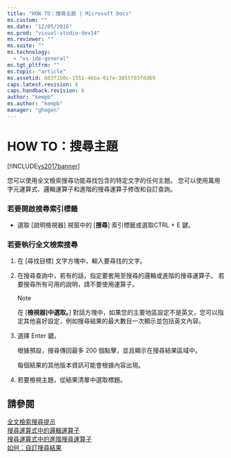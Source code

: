 ```yaml
---
title: "HOW TO：搜尋主題 | Microsoft Docs"
ms.custom: ""
ms.date: "12/05/2016"
ms.prod: "visual-studio-dev14"
ms.reviewer: ""
ms.suite: ""
ms.technology: 
  - "vs-ide-general"
ms.tgt_pltfrm: ""
ms.topic: "article"
ms.assetid: 683f1b0c-1551-4bba-91fe-3855f03fdd69
caps.latest.revision: 6
caps.handback.revision: 6
author: "kempb"
ms.author: "kempb"
manager: "ghogen"
---
```

# HOW TO：搜尋主題
[!INCLUDE[vs2017banner](../code-quality/includes/vs2017banner.md)]

您可以使用全文檢索搜尋功能尋找包含的特定文字的任何主題。  您可以使用萬用字元運算式、邏輯運算子和進階的搜尋運算子修改和自訂查詢。  
  
### 若要開啟搜尋索引標籤  
  
-   選取 \[說明檢視器\] 視窗中的 \[**搜尋**\] 索引標籤或選取CTRL \+ E 鍵。  
  
### 若要執行全文檢索搜尋  
  
1.  在 \[尋找目標\] 文字方塊中，輸入要尋找的文字。  
  
2.  在搜尋查詢中，若有的話，指定要套用至搜尋的邏輯或進階的搜尋運算子。  若要搜尋所有可用的說明，請不要使用運算子。  
  
    > [!NOTE]
    >  在 \[**檢視器\]中選取。**\] 對話方塊中，如果您的主要地區設定不是英文，您可以指定其他喜好設定，例如搜尋結果的最大數目一次顯示並包括英文內容。  
  
3.  選擇 Enter 鍵。  
  
     根據預設，搜尋傳回最多 200 個點擊，並且顯示在搜尋結果區域中。  
  
     每個結果的其他版本資訊可能會根據內容出現。  
  
4.  若要檢視主題，從結果清單中選取標題。  
  
## 請參閱  
 [全文檢索搜尋提示](../ide/full-text-search-tips.md)   
 [搜尋運算式中的邏輯運算子](../ide/logical-operators-in-search-expressions.md)   
 [搜尋運算式中的進階搜尋運算子](../ide/advanced-search-operators-in-search-expressions.md)   
 [如何：自訂搜尋結果](../ide/how-to-customize-search-results.md)
